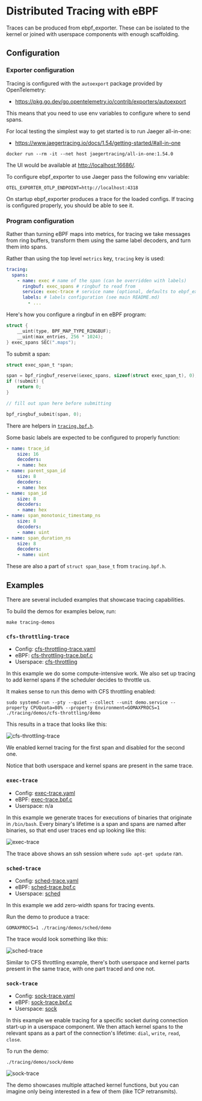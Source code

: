 # Distributed Tracing with eBPF

Traces can be produced from ebpf_exporter. These can be isolated to the kernel
or joined with userspace components with enough scaffolding.

## Configuration

### Exporter configuration

Tracing is configured with the `autoexport` package provided by OpenTelemetry:

* https://pkg.go.dev/go.opentelemetry.io/contrib/exporters/autoexport

This means that you need to use env variables to configure where to send spans.

For local testing the simplest way to get started is to run Jaeger all-in-one:

* https://www.jaegertracing.io/docs/1.54/getting-started/#all-in-one

```
docker run --rm -it --net host jaegertracing/all-in-one:1.54.0
```

The UI would be available at [http://localhost:16686/](http://localhost:16686/).

To configure ebpf_exporter to use Jaeger pass the following env variable:

```
OTEL_EXPORTER_OTLP_ENDPOINT=http://localhost:4318
```

On startup ebpf_exporter produces a trace for the loaded configs. If tracing
is configured properly, you should be able to see it.

### Program configuration

Rather than turning eBPF maps into metrics, for tracing we take messages
from ring buffers, transform them using the same label decoders, and turn
them into spans.

Rather than using the top level `metrics` key, `tracing` key is used:

```yaml
tracing:
  spans:
    - name: exec # name of the span (can be overridden with labels)
      ringbuf: exec_spans # ringbuf to read from
      service: exec-trace # service name (optional, defaults to ebpf_exporter)
      labels: # labels configuration (see main README.md)
        - ...
```

Here's how you configure a ringbuf in en eBPF program:

```c
struct {
    __uint(type, BPF_MAP_TYPE_RINGBUF);
    __uint(max_entries, 256 * 1024);
} exec_spans SEC(".maps");
```

To submit a span:

```c
struct exec_span_t *span;

span = bpf_ringbuf_reserve(&exec_spans, sizeof(struct exec_span_t), 0);
if (!submit) {
    return 0;
}

// fill out span here before submitting

bpf_ringbuf_submit(span, 0);
```

There are helpers in [`tracing.bpf.h`](../examples/tracing.bpf.h).

Some basic labels are expected to be configured to properly function:

```yaml
- name: trace_id
    size: 16
    decoders:
    - name: hex
- name: parent_span_id
    size: 8
    decoders:
    - name: hex
- name: span_id
    size: 8
    decoders:
    - name: hex
- name: span_monotonic_timestamp_ns
    size: 8
    decoders:
    - name: uint
- name: span_duration_ns
    size: 8
    decoders:
    - name: uint
```

These are also a part of `struct span_base_t` from `tracing.bpf.h`.

## Examples

There are several included examples that showcase tracing capabilities.

To build the demos for examples below, run:

```
make tracing-demos
```

### `cfs-throttling-trace`

* Config: [cfs-throttling-trace.yaml](../examples/cfs-throttling-trace.yaml)
* eBPF: [cfs-throttling-trace.bpf.c](../examples/cfs-throttling-trace.bpf.c)
* Userspace: [cfs-throttling](./demos/cfs-throttling/)

In this example we do some compute-intensive work. We also set up tracing
to add kernel spans if the scheduler decides to throttle us.

It makes sense to run this demo with CFS throttling enabled:

```
sudo systemd-run --pty --quiet --collect --unit demo.service --property CPUQuota=80% --property Environment=GOMAXPROCS=1 ./tracing/demos/cfs-throttling/demo
```

This results in a trace that looks like this:

![cfs-throttling-trace](./demos/cfs-throttling/trace.png)

We enabled kernel tracing for the first span and disabled for the second one.

Notice that both userspace and kernel spans are present in the same trace.

### `exec-trace`

* Config: [exec-trace.yaml](../examples/exec-trace.yaml)
* eBPF: [exec-trace.bpf.c](../examples/exec-trace.bpf.c)
* Userspace: n/a

In this example we generate traces for executions of binaries that originate
in `/bin/bash`. Every binary's lifetime is a span and spans are named after
binaries, so that end user traces end up looking like this:

![exec-trace](./demos/exec/trace.png)

The trace above shows an ssh session where `sudo apt-get update` ran.

### `sched-trace`

* Config: [sched-trace.yaml](../examples/sched-trace.yaml)
* eBPF: [sched-trace.bpf.c](../examples/sched-trace.bpf.c)
* Userspace: [sched](./demos/sched/)

In this example we add zero-width spans for tracing events.

Run the demo to produce a trace:

```
GOMAXPROCS=1 ./tracing/demos/sched/demo
```

The trace would look something like this:

![sched-trace](./demos/sched/trace.png)

Similar to CFS throttling example, there's both userspace and kernel parts
present in the same trace, with one part traced and one not.

### `sock-trace`

* Config: [sock-trace.yaml](../examples/sock-trace.yaml)
* eBPF: [sock-trace.bpf.c](../examples/sock-trace.bpf.c)
* Userspace: [sock](./demos/sock/)

In this example we enable tracing for a specific socket during connection
start-up in a userspace component. We then attach kernel spans to the relevant
spans as a part of the connection's lifetime: `dial`, `write`, `read`, `close`.

To run the demo:

```
./tracing/demos/sock/demo
```

![sock-trace](./demos/sock/trace.png)

The demo showcases multiple attached kernel functions, but you can imagine
only being interested in a few of them (like TCP retransmits).
